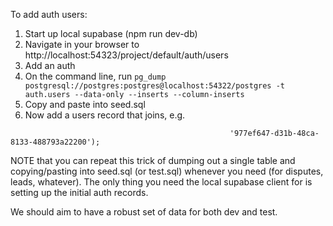 To add auth users:

1) Start up local supabase (npm run dev-db)
2) Navigate in your browser to http://localhost:54323/project/default/auth/users
3) Add an auth
4) On the command line, run `pg_dump postgresql://postgres:postgres@localhost:54322/postgres -t auth.users --data-only --inserts --column-inserts`
5) Copy and paste into seed.sql
6) Now add a users record that joins, e.g.
```insert into users(id, name, email, auth) values ('73d8e3a9-70e1-4787-8a80-302f696a98b9', 'john user', 'test1@flavor8.com',
                                                 '977ef647-d31b-48ca-8133-488793a22200');
 ```

NOTE that you can repeat this trick of dumping out a single table and copying/pasting into seed.sql (or test.sql)
whenever you need (for disputes, leads, whatever). The only thing you need the local supabase client for is setting up 
the initial auth records.

We should aim to have a robust set of data for both dev and test.